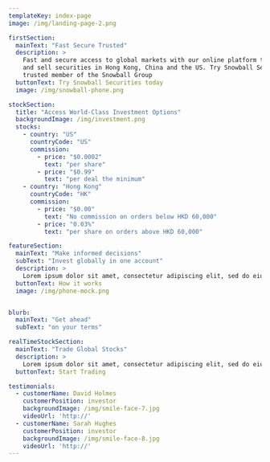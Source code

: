 ```yaml
---
templateKey: index-page
image: /img/landing-page-2.png

firstSection:
  mainText: "Fast Secure Trusted"
  description: >
    Fast and secure access to global markets with our online platform that allows you to buy
    and sell securities in Hong Kong, China and the US. Try Snowball Securities today - a
    trusted member of the Snowball Group
  buttonText: Try Snowball Securities today
  image: /img/snowball-phone.png

stockSection:
  title: "Access World-Class Investment Options"
  backgroundImage: /img/investment.png
  stocks:
    - country: "US"
      countryCode: "US"
      commission:
        - price: "$0.0002"
          text: "per share"
        - price: "$0.99"
          text: "per deal the minimum"
    - country: "Hong Kong"
      countryCode: "HK"
      commission:
        - price: "$0.00"
          text: "No commission on orders below HKD 60,000"
        - price: "0.03%"
          text: "per share on orders above HKD 60,000"

featureSection:
  mainText: "Make informed decisions"
  subText: "Invest globally in one account"
  description: >
    Lorem ipsum dolor sit amet, consectetur adipiscing elit, sed do eiusmod tempor. Excepteur sintticus occaecat cupidatat non proident, sunt in culpa qui officia deserunt mollit anim id est laborum.
  buttonText: How it works
  image: /img/phone-mock.png


blurb:
  mainText: "Get ahead"
  subText: "on your terms"

realTimeStockSection:
  mainText: "Trade Global Stocks"
  description: >
    Lorem ipsum dolor sit amet, consectetur adipiscing elit, sed do eiusmod tempor. Excepteur sintticus occaecat cupidatat non proident, sunt in culpa qui officia deserunt mollit anim id est laborum.
  buttonText: Start Trading

testimonials:
  - customerName: David Holmes
    customerPosition: investor
    backgroundImage: /img/smile-face-7.jpg
    videoUrl: 'http://'
  - customerName: Sarah Hughes
    customerPosition: investor
    backgroundImage: /img/smile-face-8.jpg
    videoUrl: 'http://'
---
```

